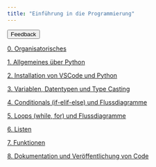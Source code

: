 ```yaml
---
title: "Einführung in die Programmierung"
---
```


<button onclick="location.href='https://forms.gle/RZ2ezS52p6GpAj6g7'" type="button">
    Feedback <i class="far fa-star"></i>
</button>

[0. Organisatorisches](0-organisatorisches/)

[1. Allgemeines über Python](1-allgemeines/)

[2. Installation von VSCode und Python](2-installation/)

[3. Variablen, Datentypen und Type Casting](3-variablen/)

[4. Conditionals (if-elif-else) und Flussdiagramme](4-conditionals/)

[5. Loops (while, for) und Flussdiagramme](5-loops/)

[6. Listen](6-listen/)

[7. Funktionen](7-funktionen/)

[8. Dokumentation und Veröffentlichung von Code](8-dokumentation/)
